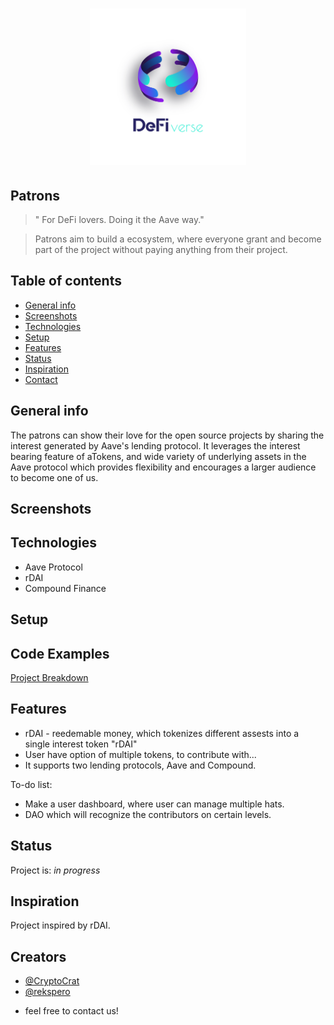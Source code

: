 <h1 align="center">
  <img src="defi2-02.png" width = "250" height = "250"/>
<br>
</h1>


## Patrons

> " For DeFi lovers. Doing it the Aave way."

> Patrons aim to build a ecosystem, where everyone grant and become part of the project without paying anything from their project. 

## Table of contents
* [General info](#general-info)
* [Screenshots](#screenshots)
* [Technologies](#technologies)
* [Setup](#setup)
* [Features](#features)
* [Status](#status)
* [Inspiration](#inspiration)
* [Contact](#contact)

## General info

The patrons can show their love for the open source projects by sharing the interest generated by Aave's lending protocol.
It leverages the interest bearing feature of aTokens, and wide variety of underlying assets in the Aave protocol which provides
flexibility and encourages a larger audience to become one of us. 

## Screenshots


## Technologies
* Aave Protocol 
* rDAI 
* Compound Finance

## Setup


## Code Examples
[Project Breakdown]("*")

## Features

* rDAI - reedemable money, which tokenizes different assests into a single interest token "rDAI"
* User have option of multiple tokens, to contribute with...
* It supports two lending protocols, Aave and Compound. 

To-do list:

* Make a user dashboard, where user can manage multiple hats. 
* DAO which will recognize the contributors on certain levels.

## Status
Project is: _in progress_

## Inspiration
Project inspired by rDAI.

## Creators
* [@CryptoCrat](https://twitter.com/CryptoCrat7) 
* [@rekspero](https://twitter.com/CryptoCrat7) 
- feel free to contact us!
